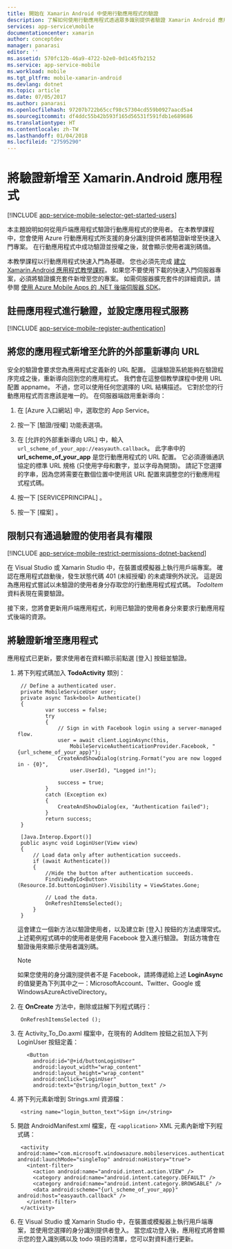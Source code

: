 ```yaml
---
title: 開始在 Xamarin Android 中使用行動應用程式的驗證
description: 了解如何使用行動應用程式透過眾多識別提供者驗證 Xamarin Android 應用程式使用者，包括 AAD、Google、Facebook、Twitter 和 Microsoft。
services: app-service\mobile
documentationcenter: xamarin
author: conceptdev
manager: panarasi
editor: ''
ms.assetid: 570fc12b-46a9-4722-b2e0-0d1c45fb2152
ms.service: app-service-mobile
ms.workload: mobile
ms.tgt_pltfrm: mobile-xamarin-android
ms.devlang: dotnet
ms.topic: article
ms.date: 07/05/2017
ms.author: panarasi
ms.openlocfilehash: 97207b722b65ccf98c57304cd559b0927aacd5a4
ms.sourcegitcommit: df4ddc55b42b593f165d56531f591fdb1e689686
ms.translationtype: HT
ms.contentlocale: zh-TW
ms.lasthandoff: 01/04/2018
ms.locfileid: "27595290"
---
```

# <a name="add-authentication-to-your-xamarinandroid-app"></a>將驗證新增至 Xamarin.Android 應用程式
[!INCLUDE [app-service-mobile-selector-get-started-users](../../includes/app-service-mobile-selector-get-started-users.md)]

本主題說明如何從用戶端應用程式驗證行動應用程式的使用者。 在本教學課程中，您會使用 Azure 行動應用程式所支援的身分識別提供者將驗證新增至快速入門專案。 在行動應用程式中成功驗證並授權之後，就會顯示使用者識別碼值。

本教學課程以行動應用程式快速入門為基礎。 您也必須先完成 [建立 Xamarin.Android 應用程式教學課程]。 如果您不要使用下載的快速入門伺服器專案，必須將驗證擴充套件新增至您的專案。 如需伺服器擴充套件的詳細資訊，請參閱 [使用 Azure Mobile Apps 的 .NET 後端伺服器 SDK](app-service-mobile-dotnet-backend-how-to-use-server-sdk.md)。

## <a name="register"></a>註冊應用程式進行驗證，並設定應用程式服務
[!INCLUDE [app-service-mobile-register-authentication](../../includes/app-service-mobile-register-authentication.md)]

## <a name="redirecturl"></a>將您的應用程式新增至允許的外部重新導向 URL

安全的驗證會要求您為應用程式定義新的 URL 配置。 這讓驗證系統能夠在驗證程序完成之後，重新導向回到您的應用程式。 我們會在這整個教學課程中使用 URL 配置 appname。 不過，您可以使用任何您選擇的 URL 結構描述。 它對於您的行動應用程式而言應該是唯一的。 在伺服器端啟用重新導向：

1. 在 [Azure 入口網站] 中，選取您的 App Service。

2. 按一下 [驗證/授權] 功能表選項。

3. 在 [允許的外部重新導向 URL] 中，輸入 `url_scheme_of_your_app://easyauth.callback`。  此字串中的 **url_scheme_of_your_app** 是您行動應用程式的 URL 配置。  它必須遵循通訊協定的標準 URL 規格 (只使用字母和數字，並以字母為開頭)。  請記下您選擇的字串，因為您將需要在數個位置中使用該 URL 配置來調整您的行動應用程式程式碼。

4. 按一下 [SERVICEPRINCIPAL] 。

5. 按一下 [檔案] 。

## <a name="permissions"></a>限制只有通過驗證的使用者具有權限
[!INCLUDE [app-service-mobile-restrict-permissions-dotnet-backend](../../includes/app-service-mobile-restrict-permissions-dotnet-backend.md)]

在 Visual Studio 或 Xamarin Studio 中，在裝置或模擬器上執行用戶端專案。 確認在應用程式啟動後，發生狀態代碼 401 (未經授權) 的未處理例外狀況。 這是因為應用程式嘗試以未驗證的使用者身分存取您的行動應用程式程式碼。 *TodoItem* 資料表現在需要驗證。

接下來，您將會更新用戶端應用程式，利用已驗證的使用者身分來要求行動應用程式後端的資源。

## <a name="add-authentication"></a>將驗證新增至應用程式
應用程式已更新，要求使用者在資料顯示前點選 [登入]  按鈕並驗證。

1. 將下列程式碼加入 **TodoActivity** 類別：
   
        // Define a authenticated user.
        private MobileServiceUser user;
        private async Task<bool> Authenticate()
        {
                var success = false;
                try
                {
                    // Sign in with Facebook login using a server-managed flow.
                    user = await client.LoginAsync(this,
                        MobileServiceAuthenticationProvider.Facebook, "{url_scheme_of_your_app}");
                    CreateAndShowDialog(string.Format("you are now logged in - {0}",
                        user.UserId), "Logged in!");
   
                    success = true;
                }
                catch (Exception ex)
                {
                    CreateAndShowDialog(ex, "Authentication failed");
                }
                return success;
        }
   
        [Java.Interop.Export()]
        public async void LoginUser(View view)
        {
            // Load data only after authentication succeeds.
            if (await Authenticate())
            {
                //Hide the button after authentication succeeds.
                FindViewById<Button>(Resource.Id.buttonLoginUser).Visibility = ViewStates.Gone;
   
                // Load the data.
                OnRefreshItemsSelected();
            }
        }
   
    這會建立一個新方法以驗證使用者，以及建立新 [登入]  按鈕的方法處理常式。 上述範例程式碼中的使用者是使用 Facebook 登入進行驗證。 對話方塊會在驗證後用來顯示使用者識別碼。
   
   > [!NOTE]
   > 如果您使用的身分識別提供者不是 Facebook，請將傳遞給上述 **LoginAsync** 的值變更為下列其中之一：MicrosoftAccount、Twitter、Google 或 WindowsAzureActiveDirectory。
   > 
   > 
2. 在 **OnCreate** 方法中，刪除或註解下列程式碼行：
   
        OnRefreshItemsSelected ();
3. 在 Activity_To_Do.axml 檔案中，在現有的 AddItem 按鈕之前加入下列 LoginUser 按鈕定義：
   
          <Button
            android:id="@+id/buttonLoginUser"
            android:layout_width="wrap_content"
            android:layout_height="wrap_content"
            android:onClick="LoginUser"
            android:text="@string/login_button_text" />
4. 將下列元素新增到 Strings.xml 資源檔：
   
        <string name="login_button_text">Sign in</string>
5. 開啟 AndroidManifest.xml 檔案，在 `<application>` XML 元素內新增下列程式碼：

        <activity android:name="com.microsoft.windowsazure.mobileservices.authentication.RedirectUrlActivity" android:launchMode="singleTop" android:noHistory="true">
          <intent-filter>
            <action android:name="android.intent.action.VIEW" />
            <category android:name="android.intent.category.DEFAULT" />
            <category android:name="android.intent.category.BROWSABLE" />
            <data android:scheme="{url_scheme_of_your_app}" android:host="easyauth.callback" />
          </intent-filter>
        </activity>

6. 在 Visual Studio 或 Xamarin Studio 中，在裝置或模擬器上執行用戶端專案，並使用您選擇的身分識別提供者登入。 當您成功登入後，應用程式將會顯示您的登入識別碼以及 todo 項目的清單，您可以對資料進行更新。

<!-- URLs. -->
[建立 Xamarin.Android 應用程式教學課程]: app-service-mobile-xamarin-android-get-started.md